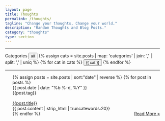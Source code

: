 ```yaml
---
layout: page
title: Thoughts
permalink: /thoughts/
tagline: "Change your thoughts, Change your world."
description: "Random Thoughts and Blog Posts."
category: "thoughts"
type: section
---
```


<script>
  function toggleDiv(divId) {
     $("."+divId).toggle();
  }
  function showDiv(divId) {
     $("."+divId).show();
     $("button").removeClass('active');
  }
</script>

<hr><div style="display:inline;">Categories
  <button class="cat-button" onclick="showDiv('postContent');"><i class="fa fa-folder-o fa-lg" aria-hidden="true"></i><a> all</a></button>
  {% assign cats =  site.posts | map: 'categories' | join: ','  | split: ',' | uniq %}
  {% for cat in cats %}
  <button class="cat-button" onclick="toggleDiv('{{ cat }}');jQuery(this).toggleClass('active');"><i class="fa fa-folder-o fa-lg" aria-hidden="true"></i><a> {{ cat }}</a></button>
  {% endfor %}
</div><hr>

<ul class="post-list" >
  {% assign posts = site.posts | sort:"date" | reverse %}
  {% for post in posts %}
  <div class="post postContent {{ post.categories }}">
    <div  class="postDate"><time datetime="{{ post.date | date_to_xmlschema }}" itemprop="datePublished">{{ post.date | date: "%b %-d, %Y" }}</time>
    </div>
    <div class="postTag">
      {{post.tag}}
    </div>
    <br>
    <div class="postTitle">
    <a class='postLink' href="{{site.url}}{{site.baseurl}}{{post.url}}">{{post.title}}</a>
    </div>
    <div class="postExt">
   {{ post.content | strip_html | truncatewords:20}}
    </div>
    <span class="page-link" style="float:right" ><a href="{{site.url}}{{site.baseurl}}{{post.url}}">Read More »</a></span>
  </div>
	{% endfor %}

</ul>
